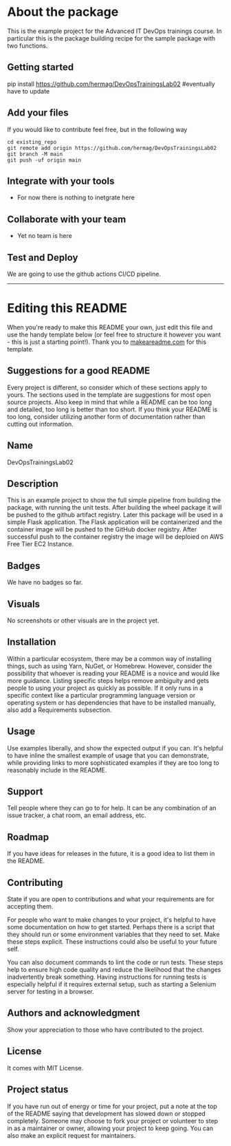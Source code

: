 # About the package
This is the example project for the Advanced IT DevOps trainings course. In particular this is the package building recipe for the sample package with two functions.

## Getting started
pip install https://github.com/hermag/DevOpsTrainingsLab02 #eventually have to update

## Add your files

If you would like to contribute feel free, but in the following way

```
cd existing_repo
git remote add origin https://github.com/hermag/DevOpsTrainingsLab02
git branch -M main
git push -uf origin main
```

## Integrate with your tools

- For now there is nothing to inetgrate here

## Collaborate with your team

- Yet no team is here

## Test and Deploy

We are going to use the github actions CI/CD pipeline.

***

# Editing this README

When you're ready to make this README your own, just edit this file and use the handy template below (or feel free to structure it however you want - this is just a starting point!). Thank you to [makeareadme.com](https://www.makeareadme.com/) for this template.

## Suggestions for a good README
Every project is different, so consider which of these sections apply to yours. The sections used in the template are suggestions for most open source projects. Also keep in mind that while a README can be too long and detailed, too long is better than too short. If you think your README is too long, consider utilizing another form of documentation rather than cutting out information.

## Name
DevOpsTrainingsLab02

## Description
This is an example project to show the full simple pipeline from building the package, with running the unit tests. After building the wheel package it will be pushed to the github artifact registry. Later this package will be used in a simple Flask application. The Flask application will be containerized and the container image will be pushed to the GitHub docker registry. After successful push to the container registry the image will be deploied on AWS Free Tier EC2 Instance.

## Badges
We have no badges so far.

## Visuals
No screenshots or other visuals are in the project yet.

## Installation
Within a particular ecosystem, there may be a common way of installing things, such as using Yarn, NuGet, or Homebrew. However, consider the possibility that whoever is reading your README is a novice and would like more guidance. Listing specific steps helps remove ambiguity and gets people to using your project as quickly as possible. If it only runs in a specific context like a particular programming language version or operating system or has dependencies that have to be installed manually, also add a Requirements subsection.

## Usage
Use examples liberally, and show the expected output if you can. It's helpful to have inline the smallest example of usage that you can demonstrate, while providing links to more sophisticated examples if they are too long to reasonably include in the README.

## Support
Tell people where they can go to for help. It can be any combination of an issue tracker, a chat room, an email address, etc.

## Roadmap
If you have ideas for releases in the future, it is a good idea to list them in the README.

## Contributing
State if you are open to contributions and what your requirements are for accepting them.

For people who want to make changes to your project, it's helpful to have some documentation on how to get started. Perhaps there is a script that they should run or some environment variables that they need to set. Make these steps explicit. These instructions could also be useful to your future self.

You can also document commands to lint the code or run tests. These steps help to ensure high code quality and reduce the likelihood that the changes inadvertently break something. Having instructions for running tests is especially helpful if it requires external setup, such as starting a Selenium server for testing in a browser.

## Authors and acknowledgment
Show your appreciation to those who have contributed to the project.

## License
It comes with MIT License.

## Project status
If you have run out of energy or time for your project, put a note at the top of the README saying that development has slowed down or stopped completely. Someone may choose to fork your project or volunteer to step in as a maintainer or owner, allowing your project to keep going. You can also make an explicit request for maintainers.
